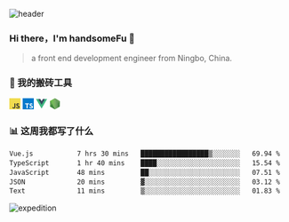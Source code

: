 ![header](https://raw.githubusercontent.com/fzq1998/fzq1998/master/header.png)

### Hi there，I'm handsomeFu 👋

> a front end development engineer from Ningbo, China.

### 🔧 我的搬砖工具
<code><img height="20" src="https://raw.githubusercontent.com/github/explore/80688e429a7d4ef2fca1e82350fe8e3517d3494d/topics/javascript/javascript.png" alt="javascript"></code>
<code><img height="20" src="https://raw.githubusercontent.com/github/explore/80688e429a7d4ef2fca1e82350fe8e3517d3494d/topics/typescript/typescript.png" alt="typescript"></code>
<code><img height="20" src="https://raw.githubusercontent.com/github/explore/80688e429a7d4ef2fca1e82350fe8e3517d3494d/topics/vue/vue.png" alt="vue"></code>
<code><img height="20" src="https://raw.githubusercontent.com/github/explore/80688e429a7d4ef2fca1e82350fe8e3517d3494d/topics/nodejs/nodejs.png" alt="nodejs"></code>



### 📊 这周我都写了什么
<!--START_SECTION:waka-->

```txt
Vue.js           7 hrs 30 mins   █████████████████▒░░░░░░░   69.94 %
TypeScript       1 hr 40 mins    ████░░░░░░░░░░░░░░░░░░░░░   15.54 %
JavaScript       48 mins         ██░░░░░░░░░░░░░░░░░░░░░░░   07.51 %
JSON             20 mins         ▓░░░░░░░░░░░░░░░░░░░░░░░░   03.12 %
Text             11 mins         ▒░░░░░░░░░░░░░░░░░░░░░░░░   01.83 %
```

<!--END_SECTION:waka-->


![expedition](https://raw.githubusercontent.com/fzq1998/fzq1998/master/expedition.gif)

